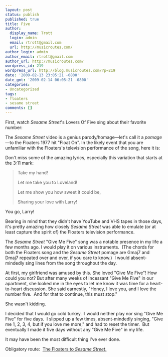 ```yaml
---
layout: post
status: publish
published: true
title: Five
author:
  display_name: Trott
  login: admin
  email: rtrott@gmail.com
  url: http://musicroutes.com/
author_login: admin
author_email: rtrott@gmail.com
author_url: http://musicroutes.com/
wordpress_id: 219
wordpress_url: http://blog.musicroutes.com/?p=219
date: '2009-02-13 23:05:21 -0800'
date_gmt: '2009-02-14 06:05:21 -0800'
categories:
- Uncategorized
tags:
- floaters
- sesame street
comments: []
---
```

<p>First, watch <em>Sesame Street</em>'s Lovers Of Five sing about their favorite number:</p>
<p><object width="425" height="344" data="http://www.youtube.com/v/Dlgiritpmfo&amp;hl=en&amp;fs=1" type="application/x-shockwave-flash"><param name="allowFullScreen" value="true" /><param name="allowscriptaccess" value="always" /><param name="src" value="http://www.youtube.com/v/Dlgiritpmfo&amp;hl=en&amp;fs=1" /><param name="allowfullscreen" value="true" /></object></p>
<p>The <em>Sesame Street</em> video is a genius parody/homage—let's call it a <em>pomage</em>—to the Floaters 1977 hit "Float On".  In the likely event that you are unfamiliar with the Floaters's television performance of the song, here it is:</p>
<p><object width="425" height="344" data="http://www.youtube.com/v/gT_9OUvmb5I&amp;hl=en&amp;fs=1" type="application/x-shockwave-flash"><param name="allowFullScreen" value="true" /><param name="allowscriptaccess" value="always" /><param name="src" value="http://www.youtube.com/v/gT_9OUvmb5I&amp;hl=en&amp;fs=1" /><param name="allowfullscreen" value="true" /></object></p>
<p>Don't miss some of the amazing lyrics, especially this variation that starts at the 3:11 mark:</p>
<blockquote><p>Take my hand!</p>
<p>Let me take you to Loveland!</p>
<p>Let me show you how sweet it could be,</p>
<p>Sharing your love with Larry!</p></blockquote>
<p>You go, Larry!</p>
<p>Bearing in mind that they didn't have YouTube and VHS tapes in those days, it's pretty amazing how closely <em>Sesame Street</em> was able to emulate (or at least capture the spirit of) the Floaters television performance.</p>
<p>The <em>Sesame Street</em> "Give Me Five" song was a notable presence in my life a few months ago.  I would play it on various instruments.  (The chords for both the Floaters song and the <em>Sesame Street</em> pomage are Gmaj7 and Dmaj7 repeated over and over, if you care to know.)  I would absent-mindedly sing lines from the song throughout the day.</p>
<p>At first, my girlfriend was amused by this.  She loved "Give Me Five"!  How could you not?  But after many weeks of incessant "Give Me Five" in our apartment, she looked me in the eyes to let me know it was time for a heart-to-heart discussion.  She said earnestly, "Honey, I love you, and I love the number five.  And for that to continue, this must stop."</p>
<p>She wasn't kidding.</p>
<p>I decided that I would go cold turkey.  I would neither play nor sing "Give Me Five" for five days.  I slipped up a few times, absent-mindedly singing, "Give me 1, 2, 3, 4, but if you love me more," and had to reset the timer.  But eventually I made it five days without any "Give Me Five" in my life.</p>
<p>It may have been the most difficult thing I've ever done.</p>
<p>Obligatory route:  <a href="http://musicroutes.com/route.php?musicianName=The+Floaters&amp;musicianName2=Sesame+Street" target="_blank">The Floaters to <em>Sesame Street</em>.</a></p>
